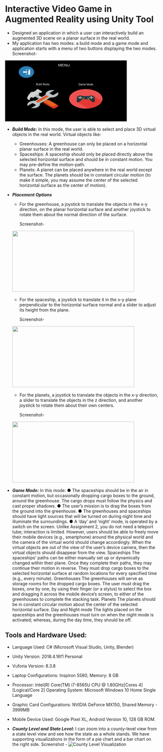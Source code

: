 # Interactive Video Game in Augmented Reality using Unity Tool
- Designed an application in which a user can interactively build an augmented 3D scene on a planar surface in the real world.
- My application has two modes: a build mode and a game mode and application starts with a menu of two buttons displaying the two modes. 
Screenshot- 
<img src="./Screenshots/Game_Menu.JPG" height="200" width="400">

- ***Build Mode:*** In this mode, the user is able to select and place 3D virtual objects in the real world. Virtual objects like: 
   - Greenhouses: A greenhouse can only be placed on a horizontal planar surface in the real world.
   - Spaceships:  A spaceship should only be placed directly above the selected horizontal surface and should be in constant motion. You may pre-define the motion-path.
   - Planets: A planet can be placed anywhere in the real world except the surface. The planets should be in constant circular motion (to make it simple, you may assume the center of the selected horizontal surface as the center of motion). 

- ***Placement Options***

   - For the greenhouse, a joystick to translate the objects in the x-y direction, on the planar horizontal surface and another joystick to rotate them about the normal direction of the surface. 
  
      Screenshot- 
   <img src="./Screenshots/GreenHouse_Placement.png" height="200" width="400">   
   
   - For the spaceship, a joystick to translate it in the x-y plane perpendicular to the horizontal surface normal and a slider to adjust its height from the plane. 
   
      Screenshot- 
   <img src="./Screenshots/Spaceship_Placement.png" height="200" width="400">
   
   - For the planets, a joystick to translate the objects in the x-y direction, a slider to translate the objects in the z direction, and another joystick to rotate them about their own centers. 
      
      Screenshot- 
   <img src="./Screenshots/Planet_Placement.png" height="200" width="400">


- ***Game Mode:*** In this mode:
● The spaceships should be in the air in constant motion, but occasionally dropping cargo
boxes to the ground, around the greenhouse. The cargo drops must follow the physics
and cast proper shadows.
● The user’s mission is to drag the boxes from the ground into the greenhouse.
● The greenhouses and spaceships should have light sources that will be turned on during
night time and illuminate the surroundings.
● A ‘day’ and ‘night’ mode, is operated by a switch on the screen.
Unlike Assignment 2, you do not need a teleport tube; interaction is limited. However, users should
be able to freely move their mobile devices (e.g., smartphone) around the physical world and the
camera of the virtual world should change accordingly. When the virtual objects are out of the
view of the user’s device camera, then the virtual objects should disappear from the view.
Spaceships
The spaceships’ paths can be either manually set up or dynamically changed within their plane.
Once they complete their paths, they may continue their motion in reverse. They must drop cargo
boxes to the selected horizontal surface at random locations for every specified time (e.g., every
minute).
Greenhouses
The greenhouses will serve as storage rooms for the dropped cargo boxes. The user must drag
the boxes, one by one, by using their finger (or a stylus) to select the box and dragging it across
the mobile device’s screen, to either of the greenhouses to complete the stacking task.
Planets
The planets should be in constant circular motion about the center of the selected horizontal
surface.
Day and Night mode
The lights placed on the spaceships and the greenhouses must turn on when the night mode is
activated; whereas, during the day time, they should be off.


## Tools and Hardware Used:
- Language Used: C# (Microsoft Visual Studio, Unity, Blender)
- Unity Version: 2018.4.16f1 Personal
- Vuforia Version: 8.3.8
- Laptop Configurations: Inspiron 5580, Memory: 8 GB
- Processor: Intel(R) Core(TM) i7-8565U CPU @ 1.80GHz[Cores 4] [Logical/Core 2] Operating System: Microsoft Windows 10 Home Single Language
- Graphic Card Configurations: NVIDIA GeForce MX150, Shared Memory - 3999MB
- Mobile Device Used: Google Pixel XL, Android Version 10, 128 GB ROM.

- ***County Level and State Level:***
I can zoom into a county-level view from a state level view and see how the state as a whole stands. We have supporting visualizations in the form of a pie chart and a bar chart on the right side. 
Screenshot - 
![County Level Visualization](/Screenshots/County_Level.JPG?raw=true)


